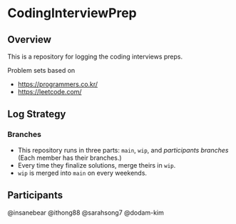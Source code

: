 # CodingInterviewPrep
## Overview
This is a repository for logging the coding interviews preps.

Problem sets based on 
- https://programmers.co.kr/
- https://leetcode.com/

## Log Strategy
### Branches
* This repository runs in three parts: `main`, `wip`, and _participants branches_ (Each member has their branches.)
* Every time they finalize solutions, merge theirs in `wip`.
* `wip` is merged into `main` on every weekends.

## Participants
@insanebear
@ithong88
@sarahsong7
@dodam-kim